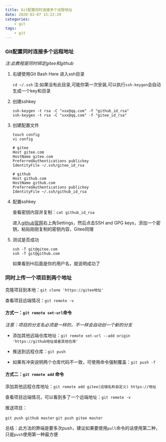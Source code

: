 ```yaml
---
title: Git配置同时连接多个远程地址
date: 2020-03-07 15:22:29
categories:
    - git
tags:
    - git
---
```


### Git配置同时连接多个远程地址

*注:此教程是同时绑定gitee和github*

1. 右键使用Git Bash Here 进入ssh目录

   `cd ~/.ssh`
   注:如果没有此目录,可能你第一次安装,可以执行`ssh-keygen`会自动生成一个key和目录

2. 创建sshkey

   ```
   ssh-keygen -t rsa -C "xxx@qq.com" -f "github_id_rsa"
   ssh-keygen -t rsa -C "xxx@qq.com" -f "gitee_id_rsa"
   ```

3. 创建配置文件

   ```
   touch config
   vi config
   ```

   ```
   # gitee
   Host gitee.com
   HostName gitee.com
   PreferredAuthentications publickey
   IdentityFile ~/.ssh/gitee_id_rsa
   
   # github
   Host github.com
   HostName github.com
   PreferredAuthentications publickey
   IdentityFile ~/.ssh/github_id_rsa
   ```

4. 配置sshkey

   查看密钥内容并复制：`cat github_id_rsa`

    进入[github官网](https://github.com/ "github官网")右上角Settings，然后点击SSH and GPG keys，添加一个密钥，粘贴刚刚复制的密钥内容，Gitee同理

5. 测试是否成功

   ```
   ssh -T git@gitee.com
   ssh -T git@github.com
   ```

   如果看到Hi后面是你的用户名，就说明成功了

### 同时上传一个项目到两个地址

克隆项目到本地：`git clone 'https://gitee地址'`

查看项目远端情况：`git remote -v`

#### 方式一：`git remote set-url`命令

*注意：项目的分支名必须是一样的，不一样会自动创一个新的分支*

* 添加其他远端仓库地址：`git remote set-url --add origin 'https://github地址或者其他仓库'`

* 推送到远程仓库：`git push`

* 如果有冲突说明两个仓库代码不一致，可使用命令强制覆盖：`git push -f`


#### 方式二：`git remote add` 命令

添加其他远程仓库地址：`git remote add gitee(远端名称自定义) https://地址`

查看项目远端情况，可以看到多了一个远端地址：`git remote -v`

推送项目：

`git push github master`
`git push gitee master`


总结：此方法的弊端是要多次push，建议如果要使用`pull`命令的话使用第二种，只是`push`使用第一种最方便

